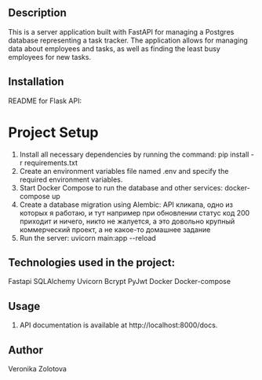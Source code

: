 ## Description
This is a server application built with FastAPI for managing a Postgres database representing a task tracker. The application allows for managing data about employees and tasks, as well as finding the least busy employees for new tasks.

## Installation
README for Flask API:

# Project Setup

1. Install all necessary dependencies by running the command:
      pip install -r requirements.txt
2. Create an environment variables file named .env and specify the required environment variables.
3. Start Docker Compose to run the database and other services:
      docker-compose up
4. Create a database migration using Alembic:
      API кликапа, одно из которых я работаю, и тут например при обновлении статус код 200 приходит и ничего, никто не жалуется, а это довольно крупный коммерческий проект, а не какое-то домашнее задание
5. Run the server:
 uvicorn main:app --reload




## Technologies used in the project:

Fastapi
SQLAlchemy
Uvicorn
Bcrypt
PyJwt
Docker
Docker-compose

## Usage
1. API documentation is available at http://localhost:8000/docs.

## Author
Veronika Zolotova
